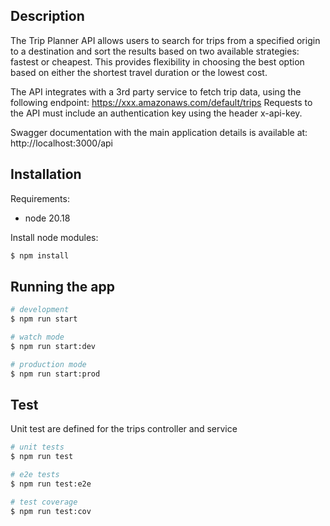 ## Description

The Trip Planner API allows users to search for trips from a specified origin to a destination and sort the results based on two available strategies: fastest or cheapest. This provides flexibility in choosing the best option based on either the shortest travel duration or the lowest cost.

The API integrates with a 3rd party service to fetch trip data, using the following endpoint: https://xxx.amazonaws.com/default/trips
Requests to the API must include an authentication key using the header x-api-key.

Swagger documentation with the main application details is available at: http://localhost:3000/api


## Installation


Requirements: 

- node 20.18


Install node modules:

```bash
$ npm install
```

## Running the app

```bash
# development
$ npm run start

# watch mode
$ npm run start:dev

# production mode
$ npm run start:prod
```

## Test

Unit test are defined for the trips controller and service

```bash
# unit tests
$ npm run test

# e2e tests
$ npm run test:e2e

# test coverage
$ npm run test:cov
```

